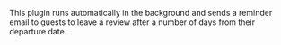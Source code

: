 This plugin runs automatically in the background and sends a reminder email to guests to leave a review after a number of days from their departure date.
